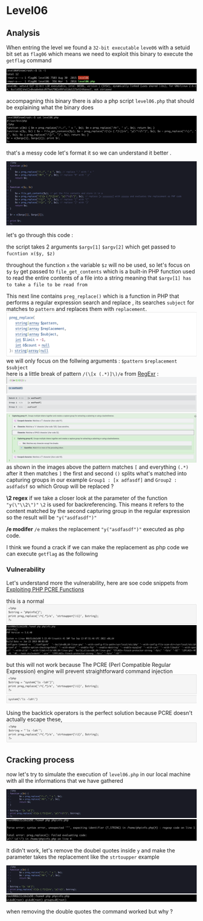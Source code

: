# Level06

## Analysis

When entring the level we found a `32-bit executable` `leve06` with a setuid bit set as `flag06` which means we need to exploit this binary to execute the `getflag` command

![image showing a list of files in /home/user/level06 directory](image.png)
![image showing the file type a file which results in a 32-bit executable](image-1.png)

accompagning this binary there is also a php script `level06.php` that should be explaining what the binary does

![image of the content of php script](image-2.png)

that's a messy code let's format it so we can understand it better .

![image showing the php code from level06.php](image-8.png)

let's go through this code :

the script takes 2 arguments `$argv[1]` `$argv[2]` which get passed to `fucntion x($y, $z)`

throughout the function `x` the variable `$z` will no be used, so let's focus on `$y`
`$y` get passed to `file_get_contents` which is a built-in PHP function used to read the entire contents of a file into a string meaning that `$argv[1] has to take a file to be read from`


This next line contains `preg_replace()` which is a function in PHP that performs a regular expression search and replace , its searches `subject` for matches to `pattern` and replaces them with `replacement`.
![alt text](image-7.png)
we will only focus on the follwing arguments : `$pattern` `$replacement` `$subject`  
here is a little break of pattern `/(\[x (.*)]\)/e` from [RegExr](https://regexr.com/) : ![alt text](image-4.png)
![alt text](image-5.png)
![alt text](image-6.png)
![](image-3.png)
as shown in the images above the pattern matches `[` and everything `(.*)` after it then matches `]` 
the first and second `()` splits what's matched into capturing groups in our example `Group1 : [x adfasdf]` and `Group2 : asdfadsf`
so which Group will be replaced ?

**\2 regex** 
if we take a closer look at the parameter of the function `"y(\"\\2\")"` `\2` is used for backreferencing. This means it refers to the content matched by the second capturing group in the regular expression so the result will be `"y("asdfasdf")"`

**/e modifer**
`/e` makes the replacement `"y("asdfasdf")"` executed as php code.

I think we found a crack if we can make the replacement as php code we can execute `getflag` as the following 

### Vulnerability

Let's understand more the vulnerability, here are soe code snippets from [Exploiting PHP PCRE Functions](https://www.madirish.net/402) 


this is a normal 
![](image-10.png)
![](image-14.png)


but this will not work because The PCRE (Perl Compatible Regular Expression) engine will prevent straightforward command injection
![alt text](image-12.png)
![alt text](image-13.png)

Using the backtick operators is the perfect solution because PCRE doesn't actually escape these,
![alt text](image-9.png)

## Cracking process

now let's try to simulate the execution of  `level06.php` in our local machine with all the informations that we have gathered 

![alt text](image-16.png)
![alt text](image-17.png)

It didn't work, let's remove the doubel quotes inside `y` and make the parameter takes the replacement like the `strtoupper` example

![](image-15.png)
![alt text](image-18.png)

when removing the double quotes the command worked but why ?

